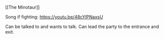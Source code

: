 [[The Minotaur]]

Song if fighting: https://youtu.be/48cYlPNaxsU

Can be talked to and wants to talk. Can lead the party to the entrance and exit.